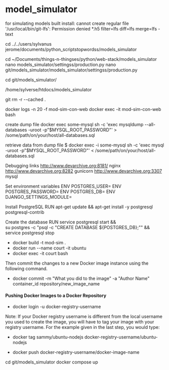 # model_simulator
for simulating models built
install: cannot create regular file '/usr/local/bin/git-lfs': Permission denied
*.h5 filter=lfs diff=lfs merge=lfs -text

cd ../../users/sylvanus jerome/documents/python_scriptstopwordss/models_simulator

cd ~/Documents/things-n-thingses/python/web-stack/models_simulator
nano models_simulator/settingss/production.py
nano git/models_simulator/models_simulator/settingss/production.py

cd git/models_simulator/

/home/sylverse/htdocs/models_simulator

git rm -r --cached .

docker logs -n 20 -f mod-sim-con-web
docker exec -it mod-sim-con-web bash


create dump file
docker exec some-mysql sh -c 'exec mysqldump --all-databases -uroot -p"$MYSQL_ROOT_PASSWORD"' > /some/path/on/your/host/all-databases.sql

retrieve data from dump file
$ docker exec -i some-mysql sh -c 'exec mysql -uroot -p"$MYSQL_ROOT_PASSWORD"' < /some/path/on/your/host/all-databases.sql


Debugging links
http://www.devarchive.org:8181/ nginx
http://www.devarchive.org:8282 gunicorn
http://www.devarchive.org:3307 mysql


Set environment variables
ENV POSTGRES_USER=<your-postgres-username>
ENV POSTGRES_PASSWORD=<your-postgres-password>
ENV POSTGRES_DB=<your-postgres-db-name>
ENV DJANGO_SETTINGS_MODULE=<your-django-settings-module>

Install PostgreSQL
RUN apt-get update && apt-get install -y postgresql postgresql-contrib

Create the database
RUN service postgresql start && \
    su postgres -c "psql -c \"CREATE DATABASE ${POSTGRES_DB};\"" && \
    service postgresql stop


- docker build -t mod-sim .
- docker run --name court -it ubuntu
- docker exec -it court bash


Then commit the changes to a new Docker image instance using the following command.
- docker commit -m "What you did to the image" -a "Author Name" container_id repository/new_image_name


#### Pushing Docker Images to a Docker Repository
- docker login -u docker-registry-username

Note: If your Docker registry username is different from the local username you used to create the image, you will have to tag your image with your registry username. For the example given in the last step, you would type:

- docker tag sammy/ubuntu-nodejs docker-registry-username/ubuntu-nodejs

- docker push docker-registry-username/docker-image-name


cd git/models_simulator
docker compose up